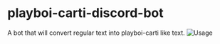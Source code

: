 # playboi-carti-discord-bot
 A bot that will convert regular text into playboi-carti like text.
![Usage](https://github.com/sorenrood/playboi-carti-discord-bot/blob/main/image.jpg?raw=true)
